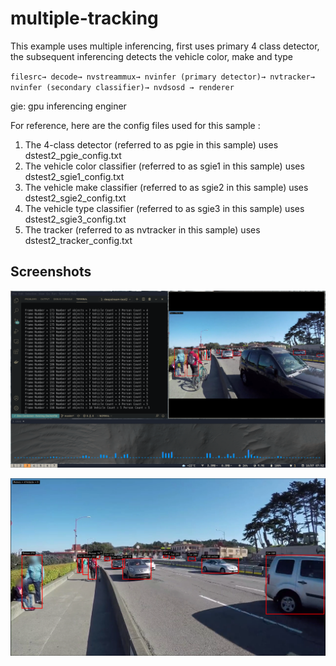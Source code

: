 # multiple-tracking

This example uses multiple inferencing, first uses primary 4 class detector, the subsequent inferencing detects the vehicle color, make and type

`filesrc→ decode→ nvstreammux→ nvinfer (primary detector)→ nvtracker→ nvinfer (secondary classifier)→ nvdsosd → renderer`

gie: gpu inferencing enginer

For reference, here are the config files used for this sample :
1. The 4-class detector (referred to as pgie in this sample) uses
    dstest2_pgie_config.txt
2. The vehicle color classifier (referred to as sgie1 in this sample) uses
    dstest2_sgie1_config.txt
3. The vehicle make classifier (referred to as sgie2 in this sample) uses
    dstest2_sgie2_config.txt
4. The vehicle type classifier (referred to as sgie3 in this sample) uses
    dstest2_sgie3_config.txt
5. The tracker (referred to as nvtracker in this sample) uses
    dstest2_tracker_config.txt

## Screenshots

![1](screenshots/1.png)

![2](screenshots/2.png)
